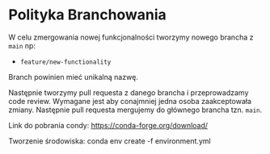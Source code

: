 # Polityka Branchowania

W celu zmergowania nowej funkcjonalności tworzymy nowego brancha z `main` np:
* `feature/new-functionality`

Branch powinien mieć unikalną nazwę.

Następnie tworzymy pull requesta z danego brancha i przeprowadzamy code review. Wymagane jest aby conajmniej jedna osoba zaakceptowała zmiany. Następnie pull requesta mergujemy do głównego brancha tzn. `main`.

Link do pobrania condy:
https://conda-forge.org/download/

Tworzenie środowiska:
conda env create -f environment.yml
